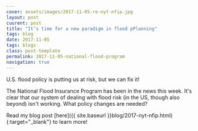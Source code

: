 ```yaml
---
cover: assets/images/2017-11-05-re-nyt-nfip.jpg
layout: post
cuurent: post
title: "It’s time for a new paradigm in flood pPlanning"
tags: blog
date: 2017-11-05
tags: blogs
class: post-template
permalink: 2017-11-05-national-flood-program
navigation: true
---
```


U.S. flood policy is putting us at risk, but we can fix it!

The National Flood Insurance Program has been in the news this week.
It's clear that our system of dealing with flood risk (in the US, though also beyond) isn't working.
What policy changes are needed?

Read my blog post [here]({{ site.baseurl }}blog/2017-nyt-nfip.html){:target="_blank"} to learn more!

